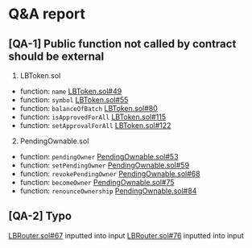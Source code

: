 # **Q&A report**


## [QA-1] Public function not called by contract should be external

1. LBToken.sol
  - function: `name` [LBToken.sol#49](https://github.com/code-423n4/2022-10-traderjoe/blob/main/src/LBRouter.sol#L49)
  - function: `symbol` [LBToken.sol#55](https://github.com/code-423n4/2022-10-traderjoe/blob/main/src/LBRouter.sol#L55)
  - function: `balanceOfBatch` [LBToken.sol#80](https://github.com/code-423n4/2022-10-traderjoe/blob/main/src/LBRouter.sol#L80)
  - function: `isApprovedForAll` [LBToken.sol#115](https://github.com/code-423n4/2022-10-traderjoe/blob/main/src/LBRouter.sol#L115)
  - function: `setApprovalForAll` [LBToken.sol#122](https://github.com/code-423n4/2022-10-traderjoe/blob/main/src/LBRouter.sol#L122)


2. PendingOwnable.sol
  - function: `pendingOwner` [PendingOwnable.sol#53](https://github.com/code-423n4/2022-10-traderjoe/blob/main/src/libraries/PendingOwnable.sol#L53)
  - function: `setPendingOwner` [PendingOwnable.sol#59](https://github.com/code-423n4/2022-10-traderjoe/blob/main/src/libraries/PendingOwnable.sol#L59)
  - function: `revokePendingOwner` [PendingOwnable.sol#68](https://github.com/code-423n4/2022-10-traderjoe/blob/main/src/libraries/PendingOwnable.sol#L68)
  - function: `becomeOwner` [PendingOwnable.sol#75](https://github.com/code-423n4/2022-10-traderjoe/blob/main/src/libraries/PendingOwnable.sol#L75)
  - function: `renounceOwnership` [PendingOwnable.sol#84](https://github.com/code-423n4/2022-10-traderjoe/blob/main/src/libraries/PendingOwnable.sol#L84)



## [QA-2] Typo

[LBRouter.sol#67](https://github.com/code-423n4/2022-10-traderjoe/blob/main/src/LBRouter.sol#L67) inputted into input
[LBRouter.sol#76](https://github.com/code-423n4/2022-10-traderjoe/blob/main/src/LBRouter.sol#L76) inputted into input
